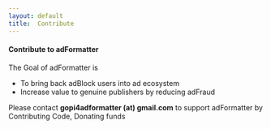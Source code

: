 ```yaml
---
layout: default
title:  Contribute
---
```

#### Contribute to adFormatter
The Goal of adFormatter is

* To bring back adBlock users into ad ecosystem
* Increase value to genuine publishers by reducing adFraud

Please contact  **gopi4adformatter (at) gmail.com**  to support adFormatter by Contributing Code, Donating funds
